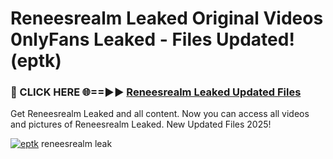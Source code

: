 # Reneesrealm Leaked Original Videos 0nlyFans Leaked - Files Updated! (eptk)

<h3>🔴 CLICK HERE 🌐==►► <a href="https://tinyurl.com/3hn5wdd3" rel="nofollow">Reneesrealm Leaked Updated Files</a></h3>

Get Reneesrealm Leaked and all content. Now you can access all videos and pictures of Reneesrealm Leaked. New Updated Files 2025!

[![eptk](https://i.imgur.com/4HnBqBT.gif)](https://tinyurl.com/3hn5wdd3)
reneesrealm leak